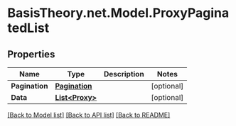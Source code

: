 
# BasisTheory.net.Model.ProxyPaginatedList

## Properties

Name | Type | Description | Notes
------------ | ------------- | ------------- | -------------
**Pagination** | [**Pagination**](Pagination.md) |  | [optional] 
**Data** | [**List&lt;Proxy&gt;**](Proxy.md) |  | [optional] 

[[Back to Model list]](../README.md#documentation-for-models)
[[Back to API list]](../README.md#documentation-for-api-endpoints)
[[Back to README]](../README.md)

